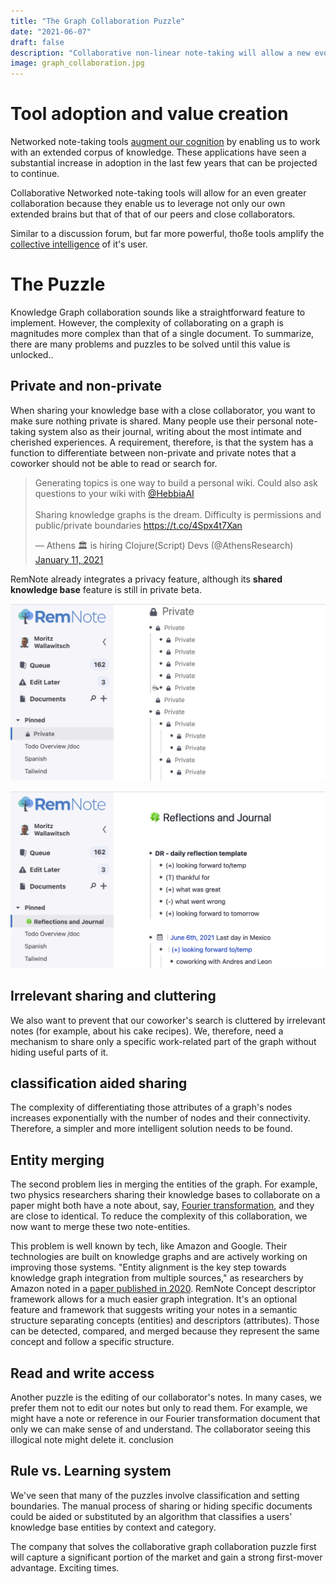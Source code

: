 ```yaml
---
title: "The Graph Collaboration Puzzle"
date: "2021-06-07"
draft: false
description: "Collaborative non-linear note-taking will allow a new evolution of augmented collective intelligence, but there are substantial design challenges to overcome."
image: graph_collaboration.jpg
---
```


# Tool adoption and value creation

Networked note-taking tools [augment our cognition](https://moritz.digital/cas) by enabling us to work with an extended corpus of knowledge. These applications have seen a substantial increase in adoption in the last few years that can be projected to continue.

Collaborative Networked note-taking tools will allow for an even greater collaboration because they enable us to leverage not only our own extended brains but that of that of our peers and close collaborators.

Similar to a discussion forum, but far more powerful, thoße tools amplify the [collective intelligence](https://en.wikipedia.org/wiki/Collective_intelligence) of it's user.

# The Puzzle

Knowledge Graph collaboration sounds like a straightforward feature to implement. However, the complexity of collaborating on a graph is magnitudes more complex than that of a single document. To summarize, there are many problems and puzzles to be solved until this value is unlocked..

## Private and non-private

When sharing your knowledge base with a close collaborator, you want to make sure nothing private is shared. Many people use their personal note-taking system also as their journal, writing about the most intimate and cherished experiences. A requirement, therefore, is that the system has a function to differentiate between non-private and private notes that a coworker should not be able to read or search for.

<blockquote class="twitter-tweet"><p lang="en" dir="ltr">Generating topics is one way to build a personal wiki. Could also ask questions to your wiki with <a href="https://twitter.com/HebbiaAI?ref_src=twsrc%5Etfw">@HebbiaAI</a> <br><br>Sharing knowledge graphs is the dream. Difficulty is permissions and public/private boundaries <a href="https://t.co/4Spx4t7Xan">https://t.co/4Spx4t7Xan</a></p>&mdash; Athens 🏛 is hiring Clojure(Script) Devs (@AthensResearch) <a href="https://twitter.com/AthensResearch/status/1348486878983458817?ref_src=twsrc%5Etfw">January 11, 2021</a></blockquote>

RemNote already integrates a privacy feature, although its **shared knowledge base** feature is still in private beta.

![](./private_screenshot_2.png)

![](./private_screenshot_1.png)

## Irrelevant sharing and cluttering

We also want to prevent that our coworker's search is cluttered by irrelevant notes (for example, about his cake recipes). We, therefore, need a mechanism to share only a specific work-related part of the graph without hiding useful parts of it.

## classification aided sharing

The complexity of differentiating those attributes of a graph's nodes increases exponentially with the number of nodes and their connectivity. Therefore, a simpler and more intelligent solution needs to be found.

## Entity merging

The second problem lies in merging the entities of the graph. For example, two physics researchers sharing their knowledge bases to collaborate on a paper might both have a note about, say, [Fourier transformation](https://en.wikipedia.org/wiki/Fourier_transform), and they are close to identical. To reduce the complexity of this collaboration, we now want to merge these two note-entities.

This problem is well known by tech, like Amazon and Google. Their technologies are built on knowledge graphs and are actively working on improving those systems. "Entity alignment is the key step towards knowledge graph integration from multiple sources," as researchers by Amazon noted in a [paper published in 2020](https://www.amazon.science/blog/combining-knowledge-graphs-quickly-and-accurately).
RemNote Concept descriptor framework allows for a much easier graph integration. It's an optional feature and framework that suggests writing your notes in a semantic structure separating concepts (entities) and descriptors (attributes). Those can be detected, compared, and merged because they represent the same concept and follow a specific structure.

## Read and write access

Another puzzle is the editing of our collaborator's notes. In many cases, we prefer them not to edit our notes but only to read them. For example, we might have a note or reference in our Fourier transformation document that only we can make sense of and understand. The collaborator seeing this illogical note might delete it.
conclusion

## Rule vs. Learning system

We've seen that many of the puzzles involve classification and setting boundaries. The manual process of sharing or hiding specific documents could be aided or substituted by an algorithm that classifies a users' knowledge base entities by context and category.

The company that solves the collaborative graph collaboration puzzle first will capture a significant portion of the market and gain a strong first-mover advantage. Exciting times.
